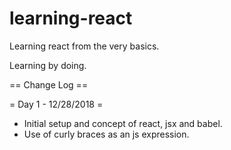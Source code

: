 # learning-react
Learning react from the very basics.

Learning by doing.

== Change Log ==

= Day 1 - 12/28/2018 =
* Initial setup and concept of react, jsx and babel.
* Use of curly braces as an js expression.

